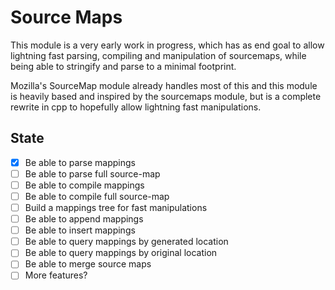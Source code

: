 # Source Maps

This module is a very early work in progress, which has as end goal to allow lightning fast parsing, compiling and manipulation of sourcemaps, while being able to stringify and parse to a minimal footprint.

Mozilla's SourceMap module already handles most of this and this module is heavily based and inspired by the sourcemaps module, but is a complete rewrite in cpp to hopefully allow lightning fast manipulations.

## State

- [x] Be able to parse mappings
- [ ] Be able to parse full source-map
- [ ] Be able to compile mappings
- [ ] Be able to compile full source-map
- [ ] Build a mappings tree for fast manipulations
- [ ] Be able to append mappings
- [ ] Be able to insert mappings
- [ ] Be able to query mappings by generated location
- [ ] Be able to query mappings by original location
- [ ] Be able to merge source maps
- [ ] More features?
